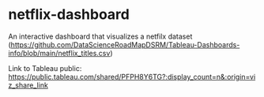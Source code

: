 # netflix-dashboard

An interactive dashboard that visualizes a netfilx dataset (https://github.com/DataScienceRoadMapDSRM/Tableau-Dashboards-info/blob/main/netflix_titles.csv)

Link to Tableau public: https://public.tableau.com/shared/PFPH8Y6TG?:display_count=n&:origin=viz_share_link
